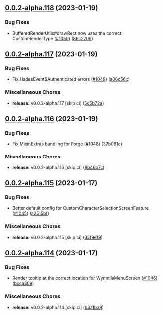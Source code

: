 ## [0.0.2-alpha.118](https://github.com/Wynntils/Artemis/compare/v0.0.2-alpha.117...v0.0.2-alpha.118) (2023-01-19)


### Bug Fixes

* BufferedRenderUtils#drawRect now uses the correct CustomRenderType ([#1050](https://github.com/Wynntils/Artemis/issues/1050)) ([86c2709](https://github.com/Wynntils/Artemis/commit/86c2709b743f62b3c25efbb88747c58d4637a9a4))

## [0.0.2-alpha.117](https://github.com/Wynntils/Artemis/compare/v0.0.2-alpha.116...v0.0.2-alpha.117) (2023-01-19)


### Bug Fixes

* Fix HadesEvent$Authenticated errors ([#1049](https://github.com/Wynntils/Artemis/issues/1049)) ([a06c56c](https://github.com/Wynntils/Artemis/commit/a06c56c2f07aeb744a17843a6289221318843bd2))


### Miscellaneous Chores

* **release:** v0.0.2-alpha.117 [skip ci] ([5c5b72a](https://github.com/Wynntils/Artemis/commit/5c5b72af9124b7d8ba017cafb8535f311df69d1d))

## [0.0.2-alpha.116](https://github.com/Wynntils/Artemis/compare/v0.0.2-alpha.115...v0.0.2-alpha.116) (2023-01-19)


### Bug Fixes

* Fix MixinExtras bundling for Forge ([#1048](https://github.com/Wynntils/Artemis/issues/1048)) ([37b061c](https://github.com/Wynntils/Artemis/commit/37b061c44762bbddac4438254816bc469858d742))


### Miscellaneous Chores

* **release:** v0.0.2-alpha.116 [skip ci] ([9b46b7c](https://github.com/Wynntils/Artemis/commit/9b46b7ca1e693198753d968cfeb9346ec5b83562))

## [0.0.2-alpha.115](https://github.com/Wynntils/Artemis/compare/v0.0.2-alpha.114...v0.0.2-alpha.115) (2023-01-17)


### Bug Fixes

* Better default config for CustomCharacterSelectionScreenFeature ([#1045](https://github.com/Wynntils/Artemis/issues/1045)) ([a2515bf](https://github.com/Wynntils/Artemis/commit/a2515bfdb936da6308328cbbd82c17ecf88c7bf2))


### Miscellaneous Chores

* **release:** v0.0.2-alpha.115 [skip ci] ([65f9ef9](https://github.com/Wynntils/Artemis/commit/65f9ef999367bc69e68c9b3b210468f8c76f6073))

## [0.0.2-alpha.114](https://github.com/Wynntils/Artemis/compare/v0.0.2-alpha.113...v0.0.2-alpha.114) (2023-01-17)


### Bug Fixes

* Render tooltip at the correct location for WynntilsMenuScreen ([#1046](https://github.com/Wynntils/Artemis/issues/1046)) ([bcca30e](https://github.com/Wynntils/Artemis/commit/bcca30ed134e28e67d29f82113fb601f5c6dc5bf))


### Miscellaneous Chores

* **release:** v0.0.2-alpha.114 [skip ci] ([b3a1ba9](https://github.com/Wynntils/Artemis/commit/b3a1ba9748c8db0d47edffa4fc9ca40b2acf982e))

